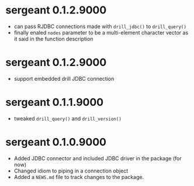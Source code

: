 # sergeant 0.1.2.9000

* can pass RJDBC connections made with `drill_jdbc()` to `drill_query()`
* finally enaled `nodes` parameter to be a multi-element character vector as it said
  in the function description

# sergeant 0.1.2.9000

* support embedded drill JDBC connection

# sergeant 0.1.1.9000

* tweaked `drill_query()` and `drill_version()`

# sergeant 0.1.0.9000

* Added JDBC connector and included JDBC driver in the package (for now)
* Changed idiom to piping in a connection object
* Added a `NEWS.md` file to track changes to the package.



